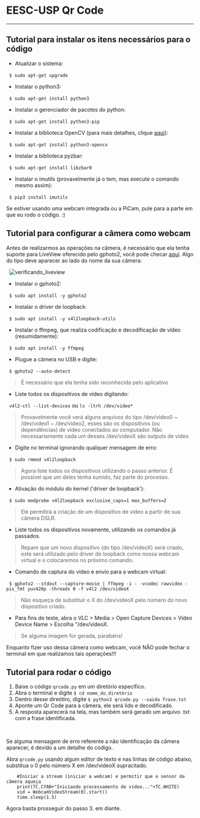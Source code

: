 # EESC-USP Qr Code
---
## Tutorial para instalar os itens necessários para o código
* Atualizar o sistema:


&nbsp;
`$ sudo apt-get upgrade`
* Instalar o python3:


&nbsp;
`$ sudo apt-get install python3`
* Instalar o gerenciador de pacotes do python:


&nbsp;
`$ sudo apt-get install python3-pip`
* Instalar a biblioteca OpenCV (para mais detalhes, clique [aqui](https://docs.opencv.org/master/d2/de6/tutorial_py_setup_in_ubuntu.html)):


&nbsp;
`$ sudo apt-get install python3-opencv`

* Instalar a biblioteca pyzbar:


&nbsp;
`$ sudo apt-get install libzbar0`

* Instalar o imutils (provavelmente já o tem, mas execute o comando mesmo assim):


&nbsp;
`$ pip3 install imutils` 

Se estiver usando uma webcam integrada ou a PiCam, pule para a parte em que eu rodo o código. :)

## Tutorial para configurar a câmera como webcam

Antes de realizarmos as operações na câmera, é necessário que ela tenha suporte para LiveView oferecido pelo gphoto2, você pode checar [aqui](http://gphoto.org/proj/libgphoto2/support.php). Algo do tipo deve aparecer ao lado do nome da sua câmera:



&nbsp;
![verificando_liveview](https://user-images.githubusercontent.com/61644143/114025462-8407b980-984b-11eb-954d-049cdc61de6e.png)

* Instalar o gphoto2:


&nbsp;
`$ sudo apt install -y gphoto2`
* Instalar o driver de loopback:


&nbsp;
`$ sudo apt install -y v4l2loopback-utils`
* Instalar o ffmpeg, que realiza codificação e decodificação de vídeo (resumidamente):


&nbsp;
`$ sudo apt install -y ffmpeg`
* Plugue a câmera no USB e digite:


&nbsp;
`$ gphoto2 --auto-detect`
> É necessário que ela tenha sido reconhecida pelo aplicativo
* Liste todos os dispositivos de vídeo digitando:


&nbsp;
`v4l2-ctl --list-devices` ou `ls -ltrh /dev/video*`
> Provavelmente você verá alguns arquivos do tipo /dev/video0 ~ /dev/video1 ~  /dev/video2, esses são os 
> dispositivos (ou dependências) de vídeo conectados ao computador. Não necessariamente cada um desses /dev/videoX são outputs de vídeo

* Digite no terminal ignorando qualquer mensagem de erro: 


&nbsp;
`$ sudo rmmod v4l2loopback`
> Agora liste todos os dispositivos utilizando o passo anterior. É possível que um deles tenha sumido, faz parte do processo.

* Ativação do módulo do kernel ('driver de loopback'):


&nbsp;
`$ sudo modprobe v4l2loopback exclusive_caps=1 max_buffers=2`
> Ele permitirá a criação de um dispositivo de vídeo a partir de sua câmera DSLR.

* Liste todos os dispositivos novamente, utilizando os comandos já passados. 
> Repare que um novo dispositivo (do tipo /dev/videoX) será criado, este será utilizado pelo driver de loopback como nossa webcam virtual e o colocaremos no próximo comando. 

* Comando de captura do vídeo e envio para a webcam virtual:


&nbsp;
`$ gphoto2 --stdout --capture-movie | ffmpeg -i - -vcodec rawvideo -pix_fmt yuv420p -threads 0 -f v4l2 /dev/videoX`
> Não esqueça de substituir o X do /dev/videoX pelo número do novo dispositivo criado. 

* Para fins de teste, abra o VLC > Media > Open Capture Devices > Video Device Name > Escolha "/dev/videoX. 
> Se alguma imagem for gerada, parabéns!

Enquanto fizer uso dessa câmera como webcam, você NÃO pode fechar o terminal em que realizamos tais operações!!!

## Tutorial para rodar o código
1. Baixe o código `qrcode.py` em um diretório específico.
2. Abra o terminal e digite `$ cd nome_do_diretório`
3. Dentro desse direótiro, digite `$ python3 qrcode.py --saida frase.txt`
4. Aponte um Qr Code para a câmera, ele será lido e decodificado.
5. A resposta aparecerá na tela, mas também será gerado um arquivo .txt com a frase identificada.


&nbsp;


Se alguma mensagem de erro referente a não identificação da câmera aparecer, é devido a um detalhe do código. 

Abra `qrcode.py` usando algum editor de texto e nas linhas de código abaixo, substitua o 0 pelo número X em /dev/videoX supracitado.
``` 
    #Iniciar a stream (iniciar a webcam) e permitir que o sensor da câmera aqueça
    print(TC.CYAN+"Iniciando processamento de vídeo..."+TC.WHITE)
    vid = WebcamVideoStream(0).start()
    time.sleep(1.5) 
```

Agora basta prosseguir do passo 3. em diante.


    
   






 
